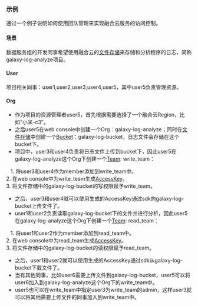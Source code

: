 ### 示例
通过一个例子说明如何使用团队管理来实现融合云服务的访问控制。

#### 场景
数据服务组的开发同事希望使用融合云的[文件存储](http://docs.api.xiaomi.net/fds/)来存储和分析程序的日志，简称galaxy-log-analyze项目。

#### User
项目相关同事：user1,user2,user3,user4,user5，其中user5负责管理资源。

#### Org
- 作为项目的资源管理者user5，首先根据需要选择了一个融合云Region，比如“小米-c3”。
- 之后user5在web console中创建一个Org：galaxy-log-analyze；同时在[文件存储](http://docs.api.xiaomi.net/fds/)中创建一个[Bucket](http://docs.api.xiaomi.net/fds/basic-concept.html)：galaxy-log-bucket，日志文件会存储在这个bucket下。
- 项目中，user3和user4负责将日志文件上传到bucket下，因此user5在galaxy-log-analyze这个Org下创建一个[Team](team.md): write_team：

    1. 将user3和user4作为member添加到write_team中。  
    2. 在web console中为write_team生成[AccessKey](key_signature.md)。  
    3. 将文件存储中的galaxy-log-bucket的写权限赋予write_team。  

- 之后，user3和user4就可以使用生成的AccessKey通过sdk向galaxy-log-bucket上传文件了。
- user1和user2负责读取galaxy-log-bucket下的文件并进行分析，因此user5在galaxy-log-analyze这个Org下创建一个[Team](team.md): read_team：

    1. 将user1和user2作为member添加到read_team中。  
    2. 在web console中为read_team生成[AccessKey](key_signature.md)。  
    3. 将文件存储中的galaxy-log-bucket的读权限赋予read_team。  

- 之后，user1和user2就可以使用生成的AccessKey通过sdk从galaxy-log-bucket下载文件了。
- 当有其他同事，比如user6需要上传文件到galaxy-log-bucket，user5可以将user6加入到galaxy-log-analyze这个Org下的write_team中。
- user5也可以在write_team中指定user3为write_team的admin，这样user3就可以将其他需要上传文件的同事加入到write_team中。

